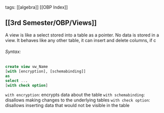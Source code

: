 tags: [[algebra]] [[OBP Index]] 
## [[3rd Semester/OBP/Views]]
A view is like a select stored into a table as a pointer. No data is stored in a view.
It behaves like any other table, it can insert and delete columns, if c
###### _Syntax:_
```sql
create view vw_Name
[with [encryption], [schemabinding]]
as
select ...
[with check option]
```

`with encryption`: encrypts data about the table
`with schemabinding`: disallows making changes to the underlying tables
`with check option`: disallows inserting data that would not be visible in the table
